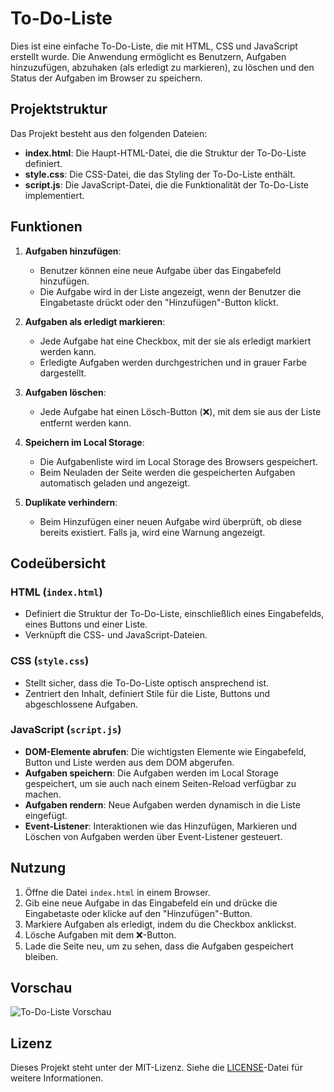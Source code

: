 # To-Do-Liste

Dies ist eine einfache To-Do-Liste, die mit HTML, CSS und JavaScript erstellt wurde. Die Anwendung ermöglicht es Benutzern, Aufgaben hinzuzufügen, abzuhaken (als erledigt zu markieren), zu löschen und den Status der Aufgaben im Browser zu speichern.

## Projektstruktur

Das Projekt besteht aus den folgenden Dateien:

- **index.html**: Die Haupt-HTML-Datei, die die Struktur der To-Do-Liste definiert.
- **style.css**: Die CSS-Datei, die das Styling der To-Do-Liste enthält.
- **script.js**: Die JavaScript-Datei, die die Funktionalität der To-Do-Liste implementiert.

## Funktionen

1. **Aufgaben hinzufügen**:
   - Benutzer können eine neue Aufgabe über das Eingabefeld hinzufügen.
   - Die Aufgabe wird in der Liste angezeigt, wenn der Benutzer die Eingabetaste drückt oder den "Hinzufügen"-Button klickt.

2. **Aufgaben als erledigt markieren**:
   - Jede Aufgabe hat eine Checkbox, mit der sie als erledigt markiert werden kann.
   - Erledigte Aufgaben werden durchgestrichen und in grauer Farbe dargestellt.

3. **Aufgaben löschen**:
   - Jede Aufgabe hat einen Lösch-Button (❌), mit dem sie aus der Liste entfernt werden kann.

4. **Speichern im Local Storage**:
   - Die Aufgabenliste wird im Local Storage des Browsers gespeichert.
   - Beim Neuladen der Seite werden die gespeicherten Aufgaben automatisch geladen und angezeigt.

5. **Duplikate verhindern**:
   - Beim Hinzufügen einer neuen Aufgabe wird überprüft, ob diese bereits existiert. Falls ja, wird eine Warnung angezeigt.

## Codeübersicht

### HTML (`index.html`)

- Definiert die Struktur der To-Do-Liste, einschließlich eines Eingabefelds, eines Buttons und einer Liste.
- Verknüpft die CSS- und JavaScript-Dateien.

### CSS (`style.css`)

- Stellt sicher, dass die To-Do-Liste optisch ansprechend ist.
- Zentriert den Inhalt, definiert Stile für die Liste, Buttons und abgeschlossene Aufgaben.

### JavaScript (`script.js`)

- **DOM-Elemente abrufen**: Die wichtigsten Elemente wie Eingabefeld, Button und Liste werden aus dem DOM abgerufen.
- **Aufgaben speichern**: Die Aufgaben werden im Local Storage gespeichert, um sie auch nach einem Seiten-Reload verfügbar zu machen.
- **Aufgaben rendern**: Neue Aufgaben werden dynamisch in die Liste eingefügt.
- **Event-Listener**: Interaktionen wie das Hinzufügen, Markieren und Löschen von Aufgaben werden über Event-Listener gesteuert.

## Nutzung

1. Öffne die Datei `index.html` in einem Browser.
2. Gib eine neue Aufgabe in das Eingabefeld ein und drücke die Eingabetaste oder klicke auf den "Hinzufügen"-Button.
3. Markiere Aufgaben als erledigt, indem du die Checkbox anklickst.
4. Lösche Aufgaben mit dem ❌-Button.
5. Lade die Seite neu, um zu sehen, dass die Aufgaben gespeichert bleiben.

## Vorschau

![To-Do-Liste Vorschau](https://via.placeholder.com/800x400?text=To-Do-Liste+Vorschau)

## Lizenz

Dieses Projekt steht unter der MIT-Lizenz. Siehe die [LICENSE](LICENSE)-Datei für weitere Informationen.